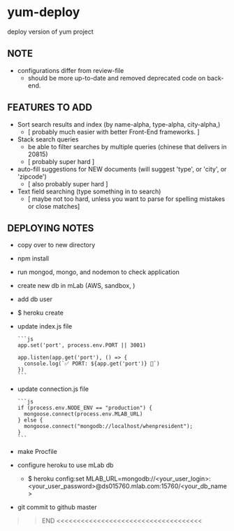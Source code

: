 # yum-deploy
deploy version of yum project


## NOTE

- configurations differ from review-file
  - should be more up-to-date and removed deprecated code on back-end.


## FEATURES TO ADD

- Sort search results and index (by name-alpha, type-alpha, city-alpha,)
  + [ probably much easier with better Front-End frameworks. ]
- Stack search queries
  - be able to filter searches by multiple queries (chinese that delivers in 20815)
  + [ probably super hard ]
- auto-fill suggestions for NEW documents (will suggest 'type', or 'city', or 'zipcode')
  + [ also probably super hard ]
- Text field searching (type something in to search)
  + [ maybe not too hard, unless you want to parse for spelling mistakes or close matches]


## DEPLOYING NOTES

- copy over to new directory
- npm install
- run mongod, mongo, and nodemon to check application

- create new db in mLab (AWS, sandbox, <db-name>)
- add db user

- $ heroku create <app-name>

- update index.js file

      ```js
      app.set('port', process.env.PORT || 3001)

      app.listen(app.get('port'), () => {
        console.log(`✅ PORT: ${app.get('port')} 🌟`)
      })
      ```
- update connection.js file

      ```js
      if (process.env.NODE_ENV == "production") {
        mongoose.connect(process.env.MLAB_URL)
      } else {
        mongoose.connect("mongodb://localhost/whenpresident");
      }
      ```

- make Procfile

- configure heroku to use mLab db
   - $ heroku config:set MLAB_URL=mongodb://<your_user_login>:<your_user_password>@ds015760.mlab.com:15760/<your_db_name>

- git commit to github master





>> END <<<<<<<<<<<<<<<<<<<<<<<<<<<<<<<<<<<<
